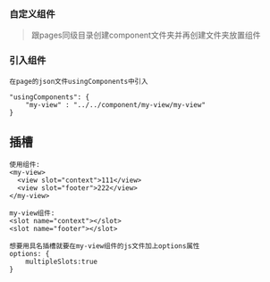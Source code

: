 ### 自定义组件

>跟pages同级目录创建component文件夹并再创建文件夹放置组件

### 引入组件

```
在page的json文件usingComponents中引入

"usingComponents": {
	"my-view" : "../../component/my-view/my-view"
}
```

## 插槽

```
使用组件:
<my-view>
  <view slot="context">111</view>
  <view slot="footer">222</view>
</my-view>

my-view组件:
<slot name="context"></slot>
<slot name="footer"></slot>

想要用具名插槽就要在my-view组件的js文件加上options属性
options: {
	multipleSlots:true
}
```